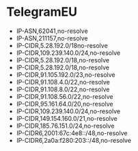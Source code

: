 # TelegramEU
  - IP-ASN,62041,no-resolve
  - IP-ASN,211157,no-resolve
  - IP-CIDR,5.28.192.0/18no-resolve
  - IP-CIDR,109.239.140.0/24,no-resolve
  - IP-CIDR,5.28.192.0/18,no-resolve
  - IP-CIDR,5.28.192.0/18,no-resolve
  - IP-CIDR,91.105.192.0/23,no-resolve
  - IP-CIDR,91.108.4.0/22,no-resolve
  - IP-CIDR,91.108.8.0/22,no-resolve
  - IP-CIDR,91.108.56.0/22,no-resolve
  - IP-CIDR,95.161.64.0/20,no-resolve
  - IP-CIDR,109.239.140.0/24,no-resolve
  - IP-CIDR,149.154.160.0/21,no-resolve
  - IP-CIDR,185.76.151.0/24,no-resolve
  - IP-CIDR6,2001:67c:4e8::/48,no-resolve
  - IP-CIDR6,2a0a:f280:203::/48,no-resolve
